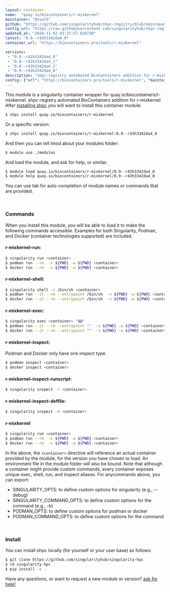 ```yaml
---
layout: container
name:  "quay.io/biocontainers/r-mixkernel"
maintainer: "@vsoch"
github: "https://github.com/singularityhub/shpc-registry/blob/main/quay.io/biocontainers/r-mixkernel/container.yaml"
config_url: "https://raw.githubusercontent.com/singularityhub/shpc-registry/main/quay.io/biocontainers/r-mixkernel/container.yaml"
updated_at: "2024-11-02 03:37:57.029730"
latest: "0.9--r43h3342da4_0"
container_url: "https://biocontainers.pro/tools/r-mixkernel"

versions:
 - "0.8--r41h3342da4_0"
 - "0.8--r42h3342da4_1"
 - "0.8--r43h3342da4_2"
 - "0.9--r43h3342da4_0"
description: "shpc-registry automated BioContainers addition for r-mixkernel"
config: {"url": "https://biocontainers.pro/tools/r-mixkernel", "maintainer": "@vsoch", "description": "shpc-registry automated BioContainers addition for r-mixkernel", "latest": {"0.9--r43h3342da4_0": "sha256:8868be61506b184f990f40f750bfd4c053b1dcb51ba7f61412e87fe96cfbf038"}, "tags": {"0.8--r41h3342da4_0": "sha256:1dcba1c67234799697602fc257841fef00f57041cc55fcc845bd3977d31009e4", "0.8--r42h3342da4_1": "sha256:225dce09dd46b47123e8bb972740bb85366baef811d8cb047e3148d1ba76968f", "0.8--r43h3342da4_2": "sha256:0e47a698d84ff6c6c09350a67da6b25dd3bc8abe65fe01dcafa3e74903231dec", "0.9--r43h3342da4_0": "sha256:8868be61506b184f990f40f750bfd4c053b1dcb51ba7f61412e87fe96cfbf038"}, "docker": "quay.io/biocontainers/r-mixkernel"}
---
```


This module is a singularity container wrapper for quay.io/biocontainers/r-mixkernel.
shpc-registry automated BioContainers addition for r-mixkernel
After [installing shpc](#install) you will want to install this container module:


```bash
$ shpc install quay.io/biocontainers/r-mixkernel
```

Or a specific version:

```bash
$ shpc install quay.io/biocontainers/r-mixkernel:0.9--r43h3342da4_0
```

And then you can tell lmod about your modules folder:

```bash
$ module use ./modules
```

And load the module, and ask for help, or similar.

```bash
$ module load quay.io/biocontainers/r-mixkernel/0.9--r43h3342da4_0
$ module help quay.io/biocontainers/r-mixkernel/0.9--r43h3342da4_0
```

You can use tab for auto-completion of module names or commands that are provided.

<br>

### Commands

When you install this module, you will be able to load it to make the following commands accessible.
Examples for both Singularity, Podman, and Docker (container technologies supported) are included.

#### r-mixkernel-run:

```bash
$ singularity run <container>
$ podman run --rm  -v ${PWD} -w ${PWD} <container>
$ docker run --rm  -v ${PWD} -w ${PWD} <container>
```

#### r-mixkernel-shell:

```bash
$ singularity shell -s /bin/sh <container>
$ podman run --it --rm --entrypoint /bin/sh  -v ${PWD} -w ${PWD} <container>
$ docker run --it --rm --entrypoint /bin/sh  -v ${PWD} -w ${PWD} <container>
```

#### r-mixkernel-exec:

```bash
$ singularity exec <container> "$@"
$ podman run --it --rm --entrypoint ""  -v ${PWD} -w ${PWD} <container> "$@"
$ docker run --it --rm --entrypoint ""  -v ${PWD} -w ${PWD} <container> "$@"
```

#### r-mixkernel-inspect:

Podman and Docker only have one inspect type.

```bash
$ podman inspect <container>
$ docker inspect <container>
```

#### r-mixkernel-inspect-runscript:

```bash
$ singularity inspect -r <container>
```

#### r-mixkernel-inspect-deffile:

```bash
$ singularity inspect -d <container>
```



#### r-mixkernel

```bash
$ singularity run <container>
$ podman run --rm  -v ${PWD} -w ${PWD} <container>
$ docker run --rm  -v ${PWD} -w ${PWD} <container>
```


In the above, the `<container>` directive will reference an actual container provided
by the module, for the version you have chosen to load. An environment file in the
module folder will also be bound. Note that although a container
might provide custom commands, every container exposes unique exec, shell, run, and
inspect aliases. For anycommands above, you can export:

 - SINGULARITY_OPTS: to define custom options for singularity (e.g., --debug)
 - SINGULARITY_COMMAND_OPTS: to define custom options for the command (e.g., -b)
 - PODMAN_OPTS: to define custom options for podman or docker
 - PODMAN_COMMAND_OPTS: to define custom options for the command

<br>

### Install

You can install shpc locally (for yourself or your user base) as follows:

```bash
$ git clone https://github.com/singularityhub/singularity-hpc
$ cd singularity-hpc
$ pip install -e .
```

Have any questions, or want to request a new module or version? [ask for help!](https://github.com/singularityhub/singularity-hpc/issues)
